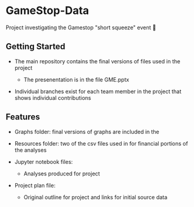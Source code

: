# GameStop-Data

Project investigating the Gamestop "short squeeze" event 🚀


## Getting Started

- The main repository contains the final versions of files used in the project
  - The presenentation is in the file GME.pptx

- Individual branches exist for each team member in the project that shows individual contributions


## Features

- Graphs folder: final versions of graphs are included in the 

- Resources folder: two of the csv files used in for financial portions of the analyses

- Jupyter notebook files:
  - Analyses produced for project
 
 - Project plan file:
   - Original outline for project and links for initial source data
